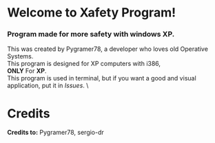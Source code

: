 # Welcome to Xafety Program!
### Program made for more safety with windows XP.
This was created by Pygramer78, a developer who loves old Operative Systems. \
This program is designed for XP computers with i386, \
**ONLY** For **XP**. \
This program is used in terminal, but if you want a good and visual application, put it in *Issues*. \
# Credits
**Credits to:** Pygramer78, sergio-dr
